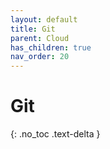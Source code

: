 ```yaml
---
layout: default
title: Git
parent: Cloud
has_children: true
nav_order: 20
---
```


# Git

{: .no_toc .text-delta }
